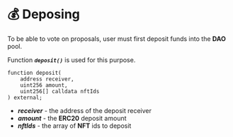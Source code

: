 # 💰 Deposing

To be able to vote on proposals, user must first deposit funds into the **DAO** pool.

Function ***`deposit()`*** is used for this purpose.

```solidity
function deposit(
    address receiver, 
    uint256 amount, 
    uint256[] calldata nftIds
) external;
```
- ***receiver*** - the address of the deposit receiver
- ***amount*** - the **ERC20** deposit amount
- ***nftIds*** - the array of **NFT** ids to deposit
